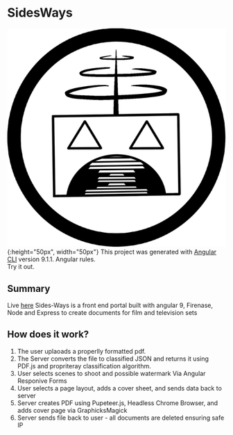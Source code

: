 # SidesWays
  ![Sides-ways-logo](src/assets/icons/logoFlat.png){:height="50px", width="50px"}
This project was generated with [Angular CLI](https://github.com/angular/angular-cli) version 9.1.1.
Angular rules.  
Try it out.


## Summary  
Live [here](https://scriptthing.firebaseapp.com)
Sides-Ways is a front end portal built with angular 9, Firenase, Node and Express to create documents for film and television sets



## How does it work?
<ol>
  <li> The user uplaoads a properlly formatted pdf. </li>
  <li> The Server converts the file to classified JSON and returns it using PDF.js and propriteray classification algorithm. </li>
  <li> User selects scenes to shoot and possible watermark Via Angular Responive Forms </li>
  <li> User selects a page layout, adds a cover sheet, and sends data back to server </li>
  <li> Server creates PDF using Pupeteer.js, Headless Chrome Browser, and adds cover page via GraphicksMagick </li>
  <li> Server sends file back to user - all documents are deleted ensuring safe IP </li>
</ol>

